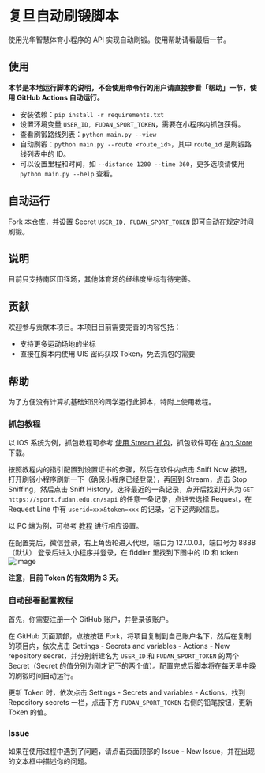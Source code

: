 # 复旦自动刷锻脚本

使用光华智慧体育小程序的 API 实现自动刷锻。使用帮助请看最后一节。

## 使用

**本节是本地运行脚本的说明，不会使用命令行的用户请直接参看「帮助」一节，使用 GitHub Actions 自动运行。**

- 安装依赖：`pip install -r requirements.txt`
- 设置环境变量 `USER_ID, FUDAN_SPORT_TOKEN`，需要在小程序内抓包获得。
- 查看刷锻路线列表：`python main.py --view`
- 自动刷锻：`python main.py --route <route_id>`，其中 `route_id` 是刷锻路线列表中的 ID。
- 可以设置里程和时间，如 `--distance 1200 --time 360`，更多选项请使用 `python main.py --help` 查看。

## 自动运行

Fork 本仓库，并设置 Secret `USER_ID, FUDAN_SPORT_TOKEN` 即可自动在规定时间刷锻。

## 说明

目前只支持南区田径场，其他体育场的经纬度坐标有待完善。

## 贡献

欢迎参与贡献本项目。本项目目前需要完善的内容包括：
- 支持更多运动场地的坐标
- 直接在脚本内使用 UIS 密码获取 Token，免去抓包的需要

## 帮助

为了方便没有计算机基础知识的同学运行此脚本，特附上使用教程。

###  抓包教程

以 iOS 系统为例，抓包教程可参考 [使用 Stream 抓包](https://www.azurew.com/%e8%bf%90%e7%bb%b4%e5%b7%a5%e5%85%b7/8528.html)，抓包软件可在 [App Store](https://apps.apple.com/cn/app/stream/id1312141691) 下载。

按照教程内的指引配置到设置证书的步骤，然后在软件内点击 Sniff Now 按钮，打开刷锻小程序刷新一下（确保小程序已经登录），再回到 Stream，点击 Stop Sniffing，然后点击 Sniff History，选择最近的一条记录，点开后找到开头为 `GET https://sport.fudan.edu.cn/sapi` 的任意一条记录，点进去选择 Request，在 Request Line 中有 `userid=xxx&token=xxx` 的记录，记下这两段信息。

以 PC 端为例，可参考 [教程](https://juejin.cn/post/6920993581758939150/) 进行相应设置。

在配置完后，微信登录，右上角齿轮进入代理，端口为 127.0.0.1，端口号为 8888（默认）
登录后进入小程序并登录，在 fiddler 里找到下图中的 ID 和 token
![image](https://user-images.githubusercontent.com/51439899/226794395-42eca333-fb65-4e29-a2cb-b8ce3fd13221.png)

**注意，目前 Token 的有效期为 3 天。**

### 自动部署配置教程

首先，你需要注册一个 GitHub 账户，并登录该账户。

在 GitHub 页面顶部，点按按钮 Fork，将项目复制到自己账户名下，然后在复制的项目内，依次点击 Settings - Secrets and variables - Actions - New repository secret，并分别新建名为 `USER_ID` 和 `FUDAN_SPORT_TOKEN` 的两个 Secret（Secret 的值分别为刚才记下的两个值）。配置完成后脚本将在每天早中晚的刷锻时间自动运行。

更新 Token 时，依次点击 Settings - Secrets and variables - Actions，找到 Repository secrets 一栏，点击下方 `FUDAN_SPORT_TOKEN` 右侧的铅笔按钮，更新 Token 的值。

### Issue

如果在使用过程中遇到了问题，请点击页面顶部的 Issue - New Issue，并在出现的文本框中描述你的问题。
